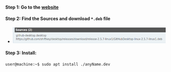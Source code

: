 #### Step 1: Go to the [website](https://aur.archlinux.org/packages/github-desktop-bin/)
#### Step 2: Find the **Sources** and download `*.deb` file
- <p align="center">
     <img src="https://github.com/mrzResearchArena/Git/blob/master/GitHub-Desktop.png" width="500" height="50"/>
  </p>

#### Step 3: Install:
```console
user@machine:~$ sudo apt install ./anyName.dev
```
